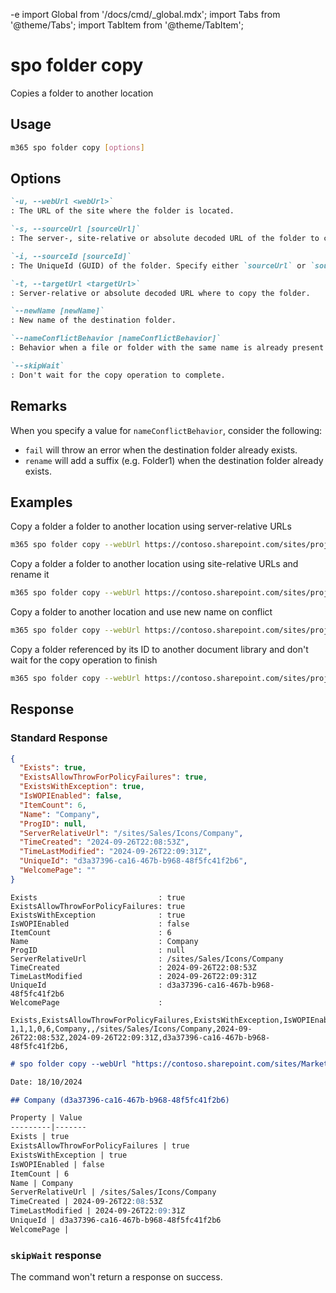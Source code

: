 -e <!-- DISCLAIMER: All secrets, passwords, and sensitive values in this document are examples only and not real credentials. -->
import Global from '/docs/cmd/_global.mdx';
import Tabs from '@theme/Tabs';
import TabItem from '@theme/TabItem';

# spo folder copy

Copies a folder to another location

## Usage

```sh
m365 spo folder copy [options]
```

## Options

```md definition-list
`-u, --webUrl <webUrl>`
: The URL of the site where the folder is located.

`-s, --sourceUrl [sourceUrl]`
: The server-, site-relative or absolute decoded URL of the folder to copy. Specify either `sourceUrl` or `sourceId` but not both.

`-i, --sourceId [sourceId]`
: The UniqueId (GUID) of the folder. Specify either `sourceUrl` or `sourceId` but not both.

`-t, --targetUrl <targetUrl>`
: Server-relative or absolute decoded URL where to copy the folder.

`--newName [newName]`
: New name of the destination folder.

`--nameConflictBehavior [nameConflictBehavior]`
: Behavior when a file or folder with the same name is already present at the destination. Allowed values: `fail`, `rename`. Defaults to `fail`.

`--skipWait`
: Don't wait for the copy operation to complete.
```

<Global />

## Remarks

When you specify a value for `nameConflictBehavior`, consider the following:

- `fail` will throw an error when the destination folder already exists.
- `rename` will add a suffix (e.g. Folder1) when the destination folder already exists.

## Examples

Copy a folder a folder to another location using server-relative URLs

```sh
m365 spo folder copy --webUrl https://contoso.sharepoint.com/sites/project-x --sourceUrl "/sites/project-x/Shared Documents/Reports" --targetUrl "/sites/project-y/Shared Documents/Project files"
```

Copy a folder a folder to another location using site-relative URLs and rename it

```sh
m365 spo folder copy --webUrl https://contoso.sharepoint.com/sites/project-x --sourceUrl "/Shared Documents/Reports" --targetUrl "/sites/project-y/Shared Documents" --newName "Reports January"
```

Copy a folder to another location and use new name on conflict

```sh
m365 spo folder copy --webUrl https://contoso.sharepoint.com/sites/project-x --sourceUrl "/sites/project-x/Shared Documents/Reports" --targetUrl "/sites/project-y/Shared Documents/Project files" --nameConflictBehavior rename
```

Copy a folder referenced by its ID to another document library and don't wait for the copy operation to finish

```sh
m365 spo folder copy --webUrl https://contoso.sharepoint.com/sites/project-x --sourceId b8cc341b-9c11-4f2d-aa2b-0ce9c18bcba2 --targetUrl "/sites/project-x/Project files" --skipWait
```

## Response

### Standard Response

<Tabs>
  <TabItem value="JSON">

  ```json
  {
    "Exists": true,
    "ExistsAllowThrowForPolicyFailures": true,
    "ExistsWithException": true,
    "IsWOPIEnabled": false,
    "ItemCount": 6,
    "Name": "Company",
    "ProgID": null,
    "ServerRelativeUrl": "/sites/Sales/Icons/Company",
    "TimeCreated": "2024-09-26T22:08:53Z",
    "TimeLastModified": "2024-09-26T22:09:31Z",
    "UniqueId": "d3a37396-ca16-467b-b968-48f5fc41f2b6",
    "WelcomePage": ""
  }
  ```

  </TabItem>
  <TabItem value="Text">

  ```text
  Exists                           : true
  ExistsAllowThrowForPolicyFailures: true
  ExistsWithException              : true
  IsWOPIEnabled                    : false
  ItemCount                        : 6
  Name                             : Company
  ProgID                           : null
  ServerRelativeUrl                : /sites/Sales/Icons/Company
  TimeCreated                      : 2024-09-26T22:08:53Z
  TimeLastModified                 : 2024-09-26T22:09:31Z
  UniqueId                         : d3a37396-ca16-467b-b968-48f5fc41f2b6
  WelcomePage                      :
  ```

  </TabItem>
  <TabItem value="CSV">

  ```csv
  Exists,ExistsAllowThrowForPolicyFailures,ExistsWithException,IsWOPIEnabled,ItemCount,Name,ProgID,ServerRelativeUrl,TimeCreated,TimeLastModified,UniqueId,WelcomePage
  1,1,1,0,6,Company,,/sites/Sales/Icons/Company,2024-09-26T22:08:53Z,2024-09-26T22:09:31Z,d3a37396-ca16-467b-b968-48f5fc41f2b6,
  ```

  </TabItem>
  <TabItem value="Markdown">

  ```md
  # spo folder copy --webUrl "https://contoso.sharepoint.com/sites/Marketing" --sourceUrl "/Logos/Contoso" --targetUrl "/sites/Sales/Logos"

  Date: 18/10/2024

  ## Company (d3a37396-ca16-467b-b968-48f5fc41f2b6)

  Property | Value
  ---------|-------
  Exists | true
  ExistsAllowThrowForPolicyFailures | true
  ExistsWithException | true
  IsWOPIEnabled | false
  ItemCount | 6
  Name | Company
  ServerRelativeUrl | /sites/Sales/Icons/Company
  TimeCreated | 2024-09-26T22:08:53Z
  TimeLastModified | 2024-09-26T22:09:31Z
  UniqueId | d3a37396-ca16-467b-b968-48f5fc41f2b6
  WelcomePage | 
  ```

  </TabItem>
</Tabs>

### `skipWait` response

The command won't return a response on success.
